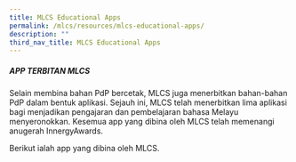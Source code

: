 ```yaml
---
title: MLCS Educational Apps
permalink: /mlcs/resources/mlcs-educational-apps/
description: ""
third_nav_title: MLCS Educational Apps
---
```

##### **APP TERBITAN MLCS**

Selain membina bahan PdP bercetak, MLCS juga menerbitkan bahan-bahan PdP dalam bentuk aplikasi. Sejauh ini, MLCS telah menerbitkan lima aplikasi bagi menjadikan pengajaran dan pembelajaran bahasa Melayu menyeronokkan. Kesemua app yang dibina oleh MLCS telah memenangi anugerah InnergyAwards.

Berikut ialah app yang dibina oleh MLCS.

